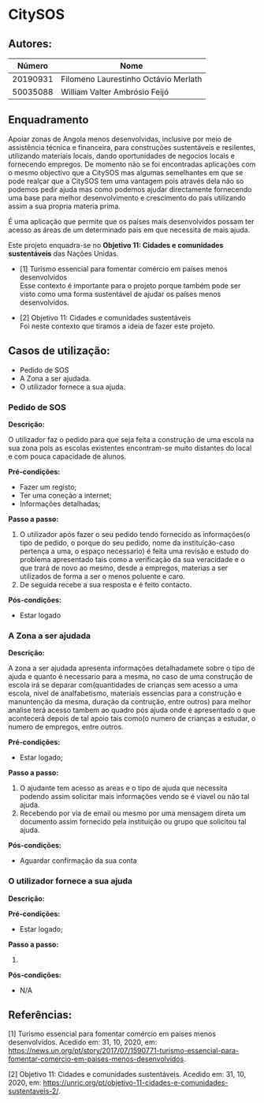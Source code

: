 # **CitySOS**

## **Autores:**
Número | Nome
------ | ----
20190931 | Filomeno Laurestinho Octávio Merlath
50035088 |	William Valter Ambrósio Feijó

## **Enquadramento**

Apoiar zonas de Angola menos desenvolvidas, inclusive por meio de assistência técnica e financeira, para construções sustentáveis e resilentes, utilizando materiais locais, dando oportunidades de negocios locais e fornecendo empregos.
De momento não se foi encontradas aplicações com o mesmo objectivo que a CitySOS mas algumas semelhantes em que se pode realçar que a CitySOS tem uma vantagem pois através dela não so podemos pedir ajuda mas como podemos ajudar directamente fornecendo uma base para melhor desenvolvimento e crescimento do país utilizando assim a sua propria materia prima.

É uma aplicação que permite que os países mais desenvolvidos possam ter acesso as áreas de um determinado país em que necessita de mais ajuda.

Este projeto enquadra-se no **Objetivo 11: Cidades e comunidades sustentáveis** das Nações Unidas.

* [1] Turismo essencial para fomentar comércio em países menos desenvolvidos  
Esse contexto é importante para o projeto porque também pode ser visto como uma forma sustentável de ajudar os países menos desenvolvidos.

* [2] Objetivo 11: Cidades e comunidades sustentáveis  
Foi neste contexto que tiramos a ideia de fazer este projeto.

## **Casos de utilização:**

* Pedido de SOS
* A Zona a ser ajudada.
* O utilizador fornece a sua ajuda.

### **Pedido de SOS**

**Descrição:** 

O utilizador faz o pedido para que seja feita a construção de uma escola na sua zona pois as escolas existentes encontram-se muito distantes do local e com pouca capacidade de alunos.

**Pré-condições:**

* Fazer um registo;  
* Ter uma coneção a internet;
* Informações detalhadas;

**Passo a passo:**
1. O utilizador após fazer o seu pedido tendo fornecido as informações(o tipo de pedido, o porque do seu pedido, nome da instituição-caso pertença a uma, o espaço necessario) é feita uma revisão e estudo do problema apresentado tais como a verificação da sua veracidade e o que trará de novo ao mesmo, desde a empregos, materias a ser utilizados de forma a ser o menos poluente e caro.
2. De seguida recebe a sua resposta e é feito contacto.

**Pós-condições:**

* Estar logado

### **A Zona a ser ajudada**

**Descrição:**  

 A zona a ser ajudada apresenta informações detalhadamete sobre o tipo de ajuda e quanto é necessario para a mesma, no caso de uma construção de escola irá se deparar com(quantidades de crianças sem acesso a uma escola, nivel de analfabetismo, materiais essencias para a construção e manuntenção da mesma, duração da contrução, entre outros) para melhor analise terá acesso tambem ao quadro pós ajuda onde é apresentado o que acontecerá depois de tal apoio tais como(o numero de crianças a estudar, o numero de empregos, entre outros.

**Pré-condições:**

* Estar logado;

**Passo a passo:**

1. O ajudante tem acesso as areas e o tipo de ajuda que necessita podendo assim solicitar mais informações vendo se é viavel ou não tal ajuda.
2. Recebendo por via de email ou mesmo por uma mensagem direta um documento assim fornecido pela instituição ou grupo que solicitou tal ajuda.

**Pós-condições:**

* Aguardar confirmação da sua conta

### **O utilizador fornece a sua ajuda**

**Descrição:**  


**Pré-condições:**

* Estar logado;

**Passo a passo:**

1. 

**Pós-condições:**

* N/A

## **Referências:**

[1] Turismo essencial para fomentar comércio em países menos desenvolvidos. Acedido em: 31, 10, 2020, em: https://news.un.org/pt/story/2017/07/1590771-turismo-essencial-para-fomentar-comercio-em-paises-menos-desenvolvidos.

[2] Objetivo 11: Cidades e comunidades sustentáveis. Acedido em: 31, 10, 2020, em: https://unric.org/pt/objetivo-11-cidades-e-comunidades-sustentaveis-2/.
